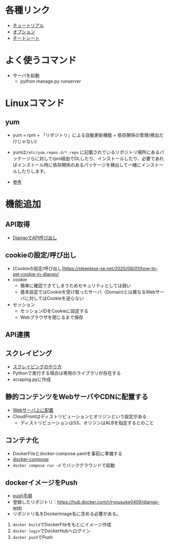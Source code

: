 # 各種リンク
- [チュートリアル](https://tutorial.djangogirls.org/ja/)
- [オプション](https://tutorial.djangogirls.org/ja/)
- [チートシート](https://qiita.com/maisuto/items/bcdb0fd6c63cf0c544d6)

# よく使うコマンド
- サーバを起動
  - python manage.py runserver

# Linuxコマンド
## yum
- yum = rpm + 「リポジトリ」による自動更新機能 + 依存関係の管理(検出だけじゃない)

- yumは`/etc/yum.repos.d/*.repo`
に記載されているリポジトリ場所にあるパッケージらに対してrpm経由でDLしたり、インストールしたり、必要であればインストール時に依存関係のあるパッケージを検出して一緒にインストールしたりします。

- [参考](https://www.wantedly.com/companies/rakus/post_articles/139373)

# 機能追加
## API取得
- [DjangoでAPI呼び出し](https://qiita.com/egplnt/items/9cc0dec14d1b3eb7e34c)

## cookieの設定/呼び出し
- [Cookieの設定/呼び出し]https://sleepless-se.net/2020/08/01/how-to-set-cookie-in-django/
- cookie 
  - 簡単に確認できてしまうためセキュリティとしては弱い
  - 基本設定ではCookieを受け取ったサーバ（Domain)とは異なるWebサーバに対してはCookieを送らない
- セッション
  - セッションIDをCookieに設定する
  - Webブラウザを閉じるまで保存

## API連携

## スクレイピング
- [スクレイピングのやり方](https://ai-inter1.com/python-webscraping/)
- Pythonで実行する場合は専用のライブラリが存在する
- scraping.pyに作成

## 静的コンテンツをWebサーバやCDNに配置する
- [Webサーバ上に配置](https://itpfdoc.hitachi.co.jp/manuals/link/cosmi_v0970/03Y0460D/EY040237.HTM)
- CloudFrontはディストリビューションとオリジンという設定がある
  - ディストリビューションはS3、オリジンはALBを指定するとのこと

## コンテナ化
- DockerFileとdocker-compose.yamlを事前に準備する
- [docker-compose](https://qiita.com/tegnike/items/bcdcee0320e11a928d46)
- `docker compose run -d` でバックグラウンドで起動

## dockerイメージをPush
- [push手順](https://qiita.com/blueskyarea/items/7ddd5441d9212c5a6570)
- 登録したリポジトリ：https://hub.docker.com/r/ryousuke0409/django-web
- リポジトリ名をDockerImage名に含める必要がある。
1. `docker build`でDockerFileをもとにイメージ作成
2. `docker login`でDockerHubへログイン
3. `docker push`でPush
